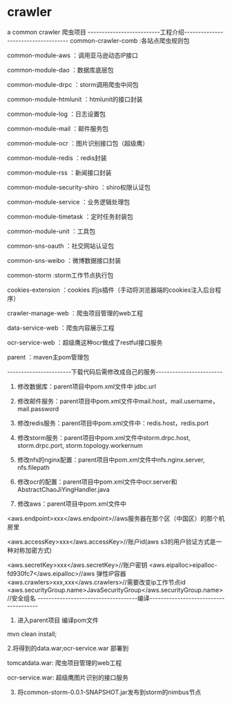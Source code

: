 # crawler
a common crawler
爬虫项目
--------------------------工程介绍------------------------------------
common-crawler-comb :各站点爬虫规则包

common-module-aws ：调用亚马逊动态IP接口

common-module-dao ：数据库底层包

common-module-drpc ：storm调用爬虫中间包

common-module-htmlunit ：htmlunit的接口封装

common-module-log ：日志设置包

common-module-mail ：邮件服务包

common-module-ocr ：图片识别接口包（超级鹰）

common-module-redis ：redis封装

common-module-rss ：新闻接口封装

common-module-security-shiro ：shiro权限认证包

common-module-service ：业务逻辑处理包

common-module-timetask ：定时任务封装包

common-module-unit ：工具包

common-sns-oauth ：社交网站认证包

common-sns-weibo ：微博数据接口封装

common-storm    :storm工作节点执行包

cookies-extension ：cookies 的js插件（手动将浏览器端的cookies注入后台程序）

crawler-manage-web ：爬虫项目管理的web工程

data-service-web ：爬虫内容展示工程

ocr-service-web ：超级鹰这种ocr做成了restful接口服务

parent ：maven主pom管理包

-----------------------下载代码后需修改成自己的服务------------------------
1.	修改数据库：parent项目中pom.xml文件中 jdbc.url

2.	修改邮件服务：parent项目中pom.xml文件中mail.host，mail.username，mail.password

3.	修改redis服务：parent项目中pom.xml文件中：redis.host，redis.port

4.	修改storm服务：parent项目中pom.xml文件中storm.drpc.host, storm.drpc.port, storm.topology.workernum

5.	修改nfs的nginx配置：parent项目中pom.xml文件中nfs.nginx.server, nfs.filepath

6.	修改ocr的配置：parent项目中pom.xml文件中ocr.server和AbstractChaoJiYingHandler.java

7.	修改aws：parent项目中pom.xml文件中

<aws.endpoint>xxx</aws.endpoint>//aws服务器在那个区（中国区）的那个机房里

<aws.accessKey>xxx</aws.accessKey>//账户id(aws s3的用户验证方式是一种对称加密方式)

<aws.secretKey>xxx</aws.secretKey>//账户密钥
<aws.eipalloc>eipalloc-fd930fc7</aws.eipalloc>//aws 弹性IP容器
<aws.crawlers>xxx,xxx</aws.crawlers>//需要改变ip工作节点id
<aws.securityGroup.name>JavaSecurityGroup</aws.securityGroup.name>//安全组名
------------------------------------编译--------------------------------------
1.	进入parent项目 编译pom文件

mvn clean install;

2.将得到的data.war;ocr-service.war 部署到

tomcatdata.war: 爬虫项目管理的web工程

ocr-service.war: 超级鹰图片识别的接口服务

3. 将common-storm-0.0.1-SNAPSHOT.jar发布到storm的nimbus节点

